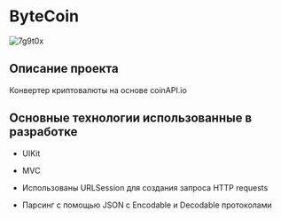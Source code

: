 #  ByteCoin

![7g9t0x](https://user-images.githubusercontent.com/108031144/228535065-4e946647-1a61-4e37-8b1d-e8f77087d8b8.gif)

## Описание проекта

Конвертер криптовалюты на основе coinAPI.io

## Основные технологии использованные в разработке

* UIKit
* MVC

* Использованы URLSession для создания запроса HTTP requests
* Парсинг с помощью JSON с Encodable и Decodable протоколами
